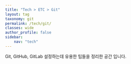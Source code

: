```yaml
---
title: "Tech > ETC > Git"
layout: tag
taxonomy: git
permalink: /tech/git/
classes: wide
author_profile: false
sidebar:
    nav: "tech"
---
```

Git, GitHub, GitLab 설정하는데 유용한 팁들을 정리한 공간 입니다.